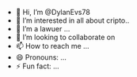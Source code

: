- 👋 Hi, I’m @DylanEvs78
- 👀 I’m interested in all about cripto..
- 🌱 I’m a lawuer ...
- 💞️ I’m looking to collaborate on
- 📫 How to reach me ...
- 😄 Pronouns: ...
- ⚡ Fun fact: ...

<!---
DylanEvs78/DylanEvs78 is a ✨ special ✨ repository because its `README.md` (this file) appears on your GitHub profile.
You can click the Preview link to take a look at your changes.
--->
